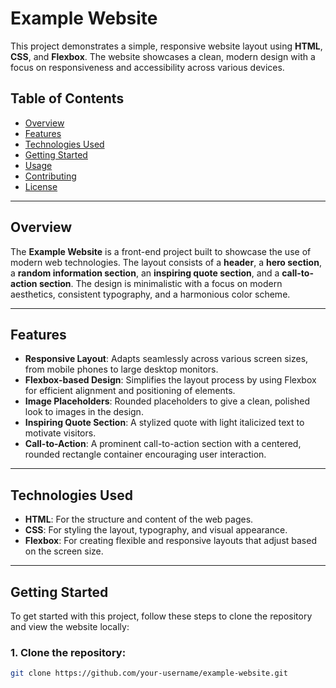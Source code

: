 # Example Website

This project demonstrates a simple, responsive website layout using **HTML**, **CSS**, and **Flexbox**. The website showcases a clean, modern design with a focus on responsiveness and accessibility across various devices.

## Table of Contents

- [Overview](#overview)
- [Features](#features)
- [Technologies Used](#technologies-used)
- [Getting Started](#getting-started)
- [Usage](#usage)
- [Contributing](#contributing)
- [License](#license)

---

## Overview

The **Example Website** is a front-end project built to showcase the use of modern web technologies. The layout consists of a **header**, a **hero section**, a **random information section**, an **inspiring quote section**, and a **call-to-action section**. The design is minimalistic with a focus on modern aesthetics, consistent typography, and a harmonious color scheme.

---

## Features

- **Responsive Layout**: Adapts seamlessly across various screen sizes, from mobile phones to large desktop monitors.
- **Flexbox-based Design**: Simplifies the layout process by using Flexbox for efficient alignment and positioning of elements.
- **Image Placeholders**: Rounded placeholders to give a clean, polished look to images in the design.
- **Inspiring Quote Section**: A stylized quote with light italicized text to motivate visitors.
- **Call-to-Action**: A prominent call-to-action section with a centered, rounded rectangle container encouraging user interaction.

---

## Technologies Used

- **HTML**: For the structure and content of the web pages.
- **CSS**: For styling the layout, typography, and visual appearance.
- **Flexbox**: For creating flexible and responsive layouts that adjust based on the screen size.

---

## Getting Started

To get started with this project, follow these steps to clone the repository and view the website locally:

### 1. Clone the repository:

```bash
git clone https://github.com/your-username/example-website.git


